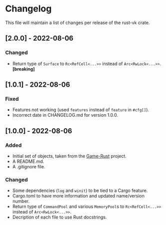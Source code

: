 # Changelog
This file will maintain a list of changes per release of the rust-vk crate.


## [2.0.0] - 2022-08-06
### Changed
- Return type of `Surface` to `Rc<RefCell<...>>` instead of `Arc<RwLock<...>>`. **[breaking]**


## [1.0.1] - 2022-08-06
### Fixed
- Features not working (used `features` instead of `feature` in `#cfg[]`).
- Incorrect date in CHANGELOG.md for version 1.0.0.


## [1.0.0] - 2022-08-06
### Added
- Initial set of objects, taken from the [Game-Rust](https://github.com/Lut99/Game-Rust) project.
- A README.md.
- A .gitignore file.

### Changed
- Some dependencies (`log` and `winit`) to be tied to a Cargo feature.
- Cargo.toml to have more information and updated name/version number.
- Return type of `CommandPool` and various `MemoryPool`s to `Rc<RefCell<...>>` instead of `Arc<RwLock<...>>`.
- Decription of each file to use Rust docstrings.
